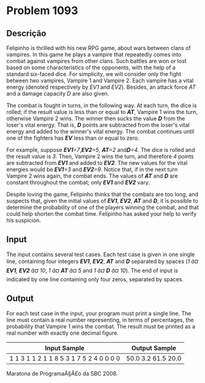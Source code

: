 # Problem 1093

Descrição
----------

Felipinho is thrilled with his new RPG game, about wars between clans of vampires. In this game he plays a vampire that repeatedly comes into combat against vampires from other clans. Such battles are won or lost based on some characteristics of the opponents, with the help of a standard six-faced dice. For simplicity, we will consider only the fight between two vampires, Vampire 1 and Vampire 2. Each vampire has a vital energy (denoted respectively by *EV1* and *EV2*). Besides, an attack force *AT* and a damage capacity *D* are also given.

The combat is fought in turns, in the following way. At each turn, the dice is rolled; if the result value is less than or equal to ***AT***, Vampire 1 wins the turn, otherwise Vampire 2 wins. The winner then sucks the value ***D*** from the loser\'s vital energy. That is, ***D*** points are subtracted from the loser's vital energy and added to the winner's vital energy. The combat continues until one of the fighters has ***EV*** less than or equal to zero.

For example, suppose
***EV1**=7*,***EV2**=5*, ***AT**=2* and***D**=4*. The dice is rolled and the result value is *3*. Then, Vampire 2 wins the turn, and therefore *4* points are subtracted from
***EV1*** and added to
***EV2***. The new values for the vital energies would be
***EV1**=3*
and
***EV2**=9*. Notice that, if in the next turn Vampire 2 wins again, the combat ends. The values of ***AT*** and ***D*** are constant throughout the combat; only
***EV1*** and
***EV2*** vary.

Despite loving the game, Felipinho thinks that the combats are too long, and suspects that, given the initial values of
***EV1***,
***EV2***, ***AT*** and ***D***, it is possible to determine the probability of one of the players winning the combat, and that could help shorten the combat time. Felipinho has asked your help to verify his suspicion.

Input
-----

The input contains several test cases. Each test case is given in one single line, containing four integers
***EV1***,
***EV2***, ***AT*** and ***D*** separated by spaces (*1 â¤ **EV1**, **EV2** â¤ 10*, *1 â¤ **AT** â¤ 5* and *1 â¤ **D** â¤ 10*). The end of input is indicated by one line containing only four zeros, separated by spaces.

Output
------

For each test case in the input, your program must print a single line. The line must contain a real number representing, in terms of percentages, the probability that Vampire 1 wins the combat. The result must be printed as a real number with exactly one decimal figure.


| Input Sample | Output Sample |
| --- | --- |
| 1 1 3 1 1 2 1 1 8 5 3 1 7 5 2 4 0 0 0 0 | 50.0 3.2 61.5 20.0 |

Maratona de ProgramaÃ§Ã£o da SBC 2008.

